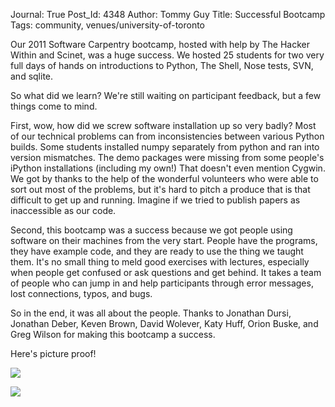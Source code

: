 Journal: True
Post_Id: 4348
Author: Tommy Guy
Title: Successful Bootcamp
Tags: community, venues/university-of-toronto

<p>Our 2011 Software Carpentry bootcamp, hosted with help by The Hacker Within and Scinet, was a huge success. We hosted 25 students for two very full days of hands on introductions to Python, The Shell, Nose tests, SVN, and sqlite.</p>
<p>So what did we learn? We're still waiting on participant feedback, but a few things come to mind.</p>
<p>First, wow, how did we screw software installation up so very badly? Most of our technical problems can from inconsistencies between various Python builds. Some students installed numpy separately from python and ran into version mismatches. The demo packages were missing from some people's iPython installations (including my own!) That doesn't even mention Cygwin. We got by thanks to the help of the wonderful volunteers who were able to sort out most of the problems, but it's hard to pitch a produce that is that difficult to get up and running. Imagine if we tried to publish papers as inaccessible as our code.</p>
<p>Second, this bootcamp was a success because we got people using software on their machines from the very start. People have the programs, they have example code, and they are ready to use the thing we taught them. It's no small thing to meld good exercises with lectures, especially when people get confused or ask questions and get behind. It takes a team of people who can jump in and help participants through error messages, lost connections, typos, and bugs.</p>
<p>So in the end, it was all about the people. Thanks to Jonathan Dursi, Jonathan Deber, Keven Brown, David Wolever, Katy Huff, Orion Buske, and Greg Wilson for making this bootcamp a success.</p>
<p>Here's picture proof!</p>
<p><img src="|filename|/files/2011/11/IMG_0730-300x224.jpg" /></p>
<p><img src="|filename|/files/2011/11/IMG_0738-300x224.jpg" /></p>
